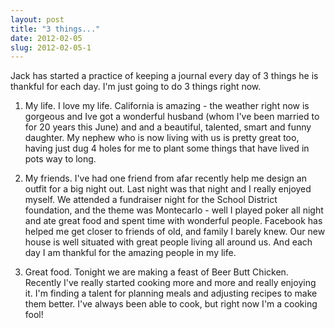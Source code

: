 ```yaml
---
layout: post
title: "3 things..."
date: 2012-02-05
slug: 2012-02-05-1
---
```


Jack has started a practice of keeping a journal every day of 3 things he is thankful for each day.  I&apos;m just going to do 3 things right now.  

1.  My life.  I love my life.  California is amazing - the weather right now is gorgeous and Ive got a wonderful husband (whom I&apos;ve been married to for 20 years this June) and and a beautiful, talented, smart and funny daughter.  My nephew who is now living with us is pretty great too, having just dug 4 holes for me to plant some things that have lived in pots way to long. 

2.  My friends.  I&apos;ve had one friend from afar recently help me design an outfit for a big night out.  Last night was that night and I really enjoyed myself.  We attended a fundraiser night for the School District foundation, and the theme was Montecarlo - well I played poker all night and ate great food and spent time with wonderful people.  Facebook has helped me get closer to friends of old, and family I barely knew.  Our new house is well situated with great people living all around us.  And each day I am thankful for the amazing people in my life.

3.  Great food.  Tonight we are making a feast of Beer Butt Chicken.  Recently I&apos;ve really started cooking more and more and really enjoying it.  I&apos;m finding a talent for planning meals and adjusting recipes to make them better.  I&apos;ve always been able to cook, but right now I&apos;m a cooking fool!

<br />
